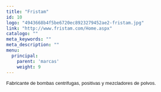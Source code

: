 ```yaml
---
title: "Fristam"
id: 10
logo: "4943668b4f5be6720ec8923279452ae2-fristam.jpg"
link: "http://www.fristam.com/Home.aspx"
catalogo: ""
meta_keywords: ""
meta_description: ""
menu:
  principal:
    parent: 'marcas'
    weight: 9
---
```

<p><span style="font-size: 13px; font-family: arial,sans,sans-serif;" data-sheets-value="[null,2,&quot;Fabricnate de bombas centrifugas, positivas y mezcaldores de polvos.&quot;]" data-sheets-userformat="[null,null,513,[null,0],null,null,null,null,null,null,null,null,0]">Fabricante de bombas centrifugas, positivas y mezcladores de polvos.</span></p>
